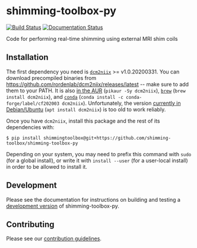 # shimming-toolbox-py
[![Build Status](https://travis-ci.com/shimming-toolbox/shimming-toolbox-py.svg?branch=master)](https://travis-ci.com/shimming-toolbox/shimming-toolbox-py) [![Documentation Status](https://readthedocs.org/projects/shimming-toolbox-py/badge/?version=latest)](https://www.shimming-toolbox.org/en/latest/?badge=latest)


Code for performing real-time shimming using external MRI shim coils

## Installation

The first dependency you need is [`dcm2niix`](https://github.com/rordenlab/dcm2niix) >= v1.0.20200331.
You can download precompiled binaries from https://github.com/rordenlab/dcm2niix/releases/latest -- make
sure to add them to your PATH.
It is also [in the AUR](https://aur.archlinux.org/packages/dcm2niix/) (`pikaur -Sy dcm2niix`),
[`brew`](https://github.com/Homebrew/homebrew-core/blob/master/Formula/dcm2niix.rb) (`brew install dcm2niix`),
and [`conda`](https://anaconda.org/conda-forge/dcm2niix) (`conda install -c conda-forge/label/cf202003 dcm2niix`).
Unfortunately, the version [currently in Debian/Ubuntu](https://packages.ubuntu.com/eoan/dcm2niix) (`apt install dcm2niix`) is too old to work reliably.

Once you have `dcm2niix`, install this package and the rest of its dependencies with:

```
$ pip install shimmingtoolbox@git+https://github.com/shimming-toolbox/shimming-toolbox-py
```

Depending on your system, you may need to prefix this command with `sudo` (for a global install),
or write it with `install --user` (for a user-local install) in order to be allowed to install it.

## Development

Please see the documentation for instructions on building and testing a [development version](docs/2_getting_started/1_installation.md) of shimming-toolbox-py.

## Contributing

Please see our [contribution guidelines](docs/source/3_contributing/CONTRIBUTING.rst).
